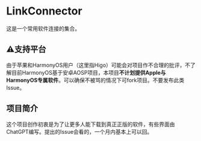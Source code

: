 # LinkConnector

这是一个常用软件连接的集合。

⚠**支持平台**
---

由于苹果和HarmonyOS用户（这里指Higo）可能会对项目作不合理的批评，不了解目前HarmonyOS基于安卓AOSP项目，本项目**不计划提供Apple与HarmonyOS专属软件**。可以确保不被骂的情况下可fork项目。不要发布此类Issue。

**项目简介**
---
这个项目创作初衷是为了让更多人能下载到真正正版的软件，有些界面由ChatGPT编写。提出的Issue会看的，一个月内基本上可以回。
